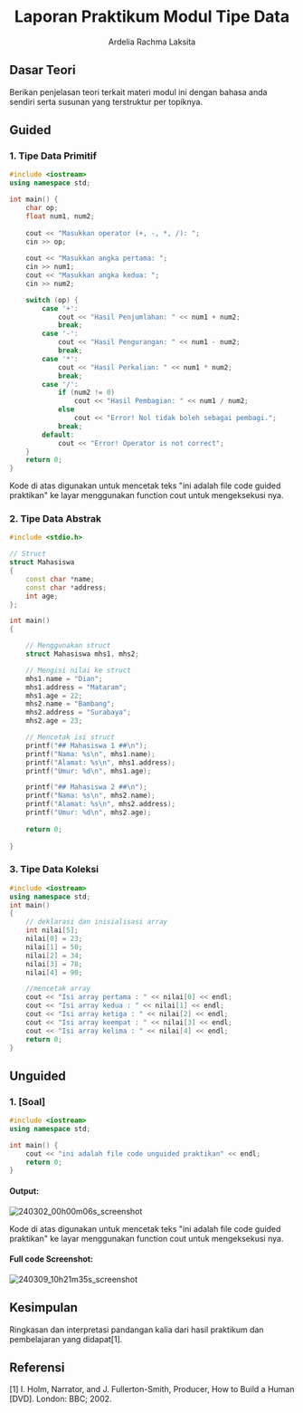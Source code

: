 # <h1 align="center">Laporan Praktikum Modul Tipe Data</h1>
<p align="center">Ardelia Rachma Laksita</p>

## Dasar Teori

Berikan penjelasan teori terkait materi modul ini dengan bahasa anda sendiri serta susunan yang terstruktur per topiknya.

## Guided 

### 1. Tipe Data Primitif

```C++
#include <iostream> 
using namespace std;

int main() {
    char op;
    float num1, num2;
    
    cout << "Masukkan operator (+, -, *, /): ";
    cin >> op;
    
    cout << "Masukkan angka pertama: ";
    cin >> num1;
    cout << "Masukkan angka kedua: ";
    cin >> num2;

    switch (op) {
        case '+':
            cout << "Hasil Penjumlahan: " << num1 + num2;
            break;
        case '-':
            cout << "Hasil Pengurangan: " << num1 - num2;
            break;
        case '*':
            cout << "Hasil Perkalian: " << num1 * num2;
            break;
        case '/':
            if (num2 != 0)
                cout << "Hasil Pembagian: " << num1 / num2;
            else
                cout << "Error! Nol tidak boleh sebagai pembagi.";
            break;
        default:
            cout << "Error! Operator is not correct";
    } 
    return 0;
}
```
Kode di atas digunakan untuk mencetak teks "ini adalah file code guided praktikan" ke layar menggunakan function cout untuk mengeksekusi nya.

### 2. Tipe Data Abstrak

```C++
#include <stdio.h>

// Struct
struct Mahasiswa
{
    const char *name;
    const char *address;
    int age;
};

int main()
{

    // Menggunakan struct
    struct Mahasiswa mhs1, mhs2;

    // Mengisi nilai ke struct
    mhs1.name = "Dian";
    mhs1.address = "Mataram";
    mhs1.age = 22;
    mhs2.name = "Bambang";
    mhs2.address = "Surabaya";
    mhs2.age = 23;

    // Mencetak isi struct
    printf("## Mahasiswa 1 ##\n");
    printf("Nama: %s\n", mhs1.name);
    printf("Alamat: %s\n", mhs1.address);
    printf("Umur: %d\n", mhs1.age);

    printf("## Mahasiswa 2 ##\n");
    printf("Nama: %s\n", mhs2.name);
    printf("Alamat: %s\n", mhs2.address);
    printf("Umur: %d\n", mhs2.age);
    
    return 0;
    
}
```

### 3. Tipe Data Koleksi

```C++
#include <iostream>
using namespace std;
int main()
{
    // deklarasi dan inisialisasi array
    int nilai[5];
    nilai[0] = 23;
    nilai[1] = 50;
    nilai[2] = 34;
    nilai[3] = 78;
    nilai[4] = 90;

    //mencetak array
    cout << "Isi array pertama : " << nilai[0] << endl;
    cout << "Isi array kedua : " << nilai[1] << endl;
    cout << "Isi array ketiga : " << nilai[2] << endl;
    cout << "Isi array keempat : " << nilai[3] << endl;
    cout << "Isi array kelima : " << nilai[4] << endl;
    return 0;
}
```

## Unguided 

### 1. [Soal]

```C++
#include <iostream>
using namespace std;

int main() {
    cout << "ini adalah file code unguided praktikan" << endl;
    return 0;
}
```
#### Output:
![240302_00h00m06s_screenshot](https://github.com/suxeno/Struktur-Data-Assignment/assets/111122086/6d1727a8-fb77-4ecf-81ff-5de9386686b7)

Kode di atas digunakan untuk mencetak teks "ini adalah file code guided praktikan" ke layar menggunakan function cout untuk mengeksekusi nya.

#### Full code Screenshot:
![240309_10h21m35s_screenshot](https://github.com/suxeno/Struktur-Data-Assignment/assets/111122086/41e9641c-ad4e-4e50-9ca4-a0215e336b04)


## Kesimpulan
Ringkasan dan interpretasi pandangan kalia dari hasil praktikum dan pembelajaran yang didapat[1].

## Referensi
[1] I. Holm, Narrator, and J. Fullerton-Smith, Producer, How to Build a Human [DVD]. London: BBC; 2002.
